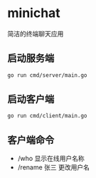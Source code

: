 # minichat

简洁的终端聊天应用

## 启动服务端
```bash
go run cmd/server/main.go
```

## 启动客户端
```bash
go run cmd/client/main.go
```

## 客户端命令
- /who 
显示在线用户名称
- /rename 张三
更改用户名 

